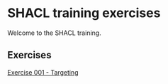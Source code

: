 # SHACL training exercises

Welcome to the SHACL training.

## Exercises
[Exercise 001 - Targeting](/exercise001)
